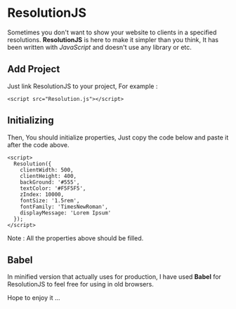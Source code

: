 # ResolutionJS
Sometimes you don't want to show your website to clients in a specified resolutions. **ResolutionJS** is here to make it simpler than you think, It has been written with *JavaScript* and doesn't use any library or etc.

## Add Project
Just link ResolutionJS to your project, For example :
```
<script src="Resolution.js"></script>
```
## Initializing
Then, You should initialize properties, Just copy the code below and paste it after the code above.
```
<script>
  Resolution({
    clientWidth: 500,
    clientHeight: 400,
    backGround: '#555',
    textColor: '#F5F5F5',
    zIndex: 10000,
    fontSize: '1.5rem',
    fontFamily: 'TimesNewRoman',
    displayMessage: 'Lorem Ipsum'
  });
</script>
```
Note : All the properties above should be filled.

## Babel
In minified version that actually uses for production, I have used **Babel** for ResolutionJS to feel free for using in old browsers.

Hope to enjoy it ...

